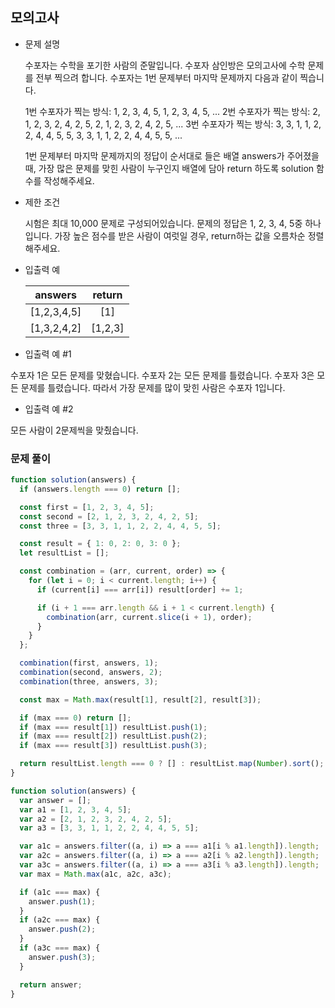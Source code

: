 ## 모의고사

- 문제 설명

  수포자는 수학을 포기한 사람의 준말입니다. 수포자 삼인방은 모의고사에 수학 문제를 전부 찍으려 합니다. 수포자는 1번 문제부터 마지막 문제까지 다음과 같이 찍습니다.

  1번 수포자가 찍는 방식: 1, 2, 3, 4, 5, 1, 2, 3, 4, 5, ...
  2번 수포자가 찍는 방식: 2, 1, 2, 3, 2, 4, 2, 5, 2, 1, 2, 3, 2, 4, 2, 5, ...
  3번 수포자가 찍는 방식: 3, 3, 1, 1, 2, 2, 4, 4, 5, 5, 3, 3, 1, 1, 2, 2, 4, 4, 5, 5, ...

  1번 문제부터 마지막 문제까지의 정답이 순서대로 들은 배열 answers가 주어졌을 때, 가장 많은 문제를 맞힌 사람이 누구인지 배열에 담아 return 하도록 solution 함수를 작성해주세요.

- 제한 조건

  시험은 최대 10,000 문제로 구성되어있습니다.
  문제의 정답은 1, 2, 3, 4, 5중 하나입니다.
  가장 높은 점수를 받은 사람이 여럿일 경우, return하는 값을 오름차순 정렬해주세요.

- 입출력 예

  |   answers   | return  |
  | :---------: | :-----: |
  | [1,2,3,4,5] |   [1]   |
  | [1,3,2,4,2] | [1,2,3] |

- 입출력 예 #1

수포자 1은 모든 문제를 맞혔습니다.
수포자 2는 모든 문제를 틀렸습니다.
수포자 3은 모든 문제를 틀렸습니다.
따라서 가장 문제를 많이 맞힌 사람은 수포자 1입니다.

- 입출력 예 #2

모든 사람이 2문제씩을 맞췄습니다.

### 문제 풀이

```jsx
function solution(answers) {
  if (answers.length === 0) return [];

  const first = [1, 2, 3, 4, 5];
  const second = [2, 1, 2, 3, 2, 4, 2, 5];
  const three = [3, 3, 1, 1, 2, 2, 4, 4, 5, 5];

  const result = { 1: 0, 2: 0, 3: 0 };
  let resultList = [];

  const combination = (arr, current, order) => {
    for (let i = 0; i < current.length; i++) {
      if (current[i] === arr[i]) result[order] += 1;

      if (i + 1 === arr.length && i + 1 < current.length) {
        combination(arr, current.slice(i + 1), order);
      }
    }
  };

  combination(first, answers, 1);
  combination(second, answers, 2);
  combination(three, answers, 3);

  const max = Math.max(result[1], result[2], result[3]);

  if (max === 0) return [];
  if (max === result[1]) resultList.push(1);
  if (max === result[2]) resultList.push(2);
  if (max === result[3]) resultList.push(3);

  return resultList.length === 0 ? [] : resultList.map(Number).sort();
}
```

```jsx
function solution(answers) {
  var answer = [];
  var a1 = [1, 2, 3, 4, 5];
  var a2 = [2, 1, 2, 3, 2, 4, 2, 5];
  var a3 = [3, 3, 1, 1, 2, 2, 4, 4, 5, 5];

  var a1c = answers.filter((a, i) => a === a1[i % a1.length]).length;
  var a2c = answers.filter((a, i) => a === a2[i % a2.length]).length;
  var a3c = answers.filter((a, i) => a === a3[i % a3.length]).length;
  var max = Math.max(a1c, a2c, a3c);

  if (a1c === max) {
    answer.push(1);
  }
  if (a2c === max) {
    answer.push(2);
  }
  if (a3c === max) {
    answer.push(3);
  }

  return answer;
}
```
